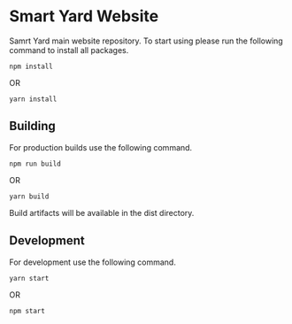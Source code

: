 # Smart Yard Website

Samrt Yard main website repository. To start using please run the following command to install all packages.

```
npm install
```
OR
```
yarn install
```

## Building
For production builds use the following command.
```
npm run build
```
OR
```
yarn build
```
Build artifacts will be available in the dist directory.

## Development
For development use the following command.
```
yarn start
```
OR
```
npm start
```